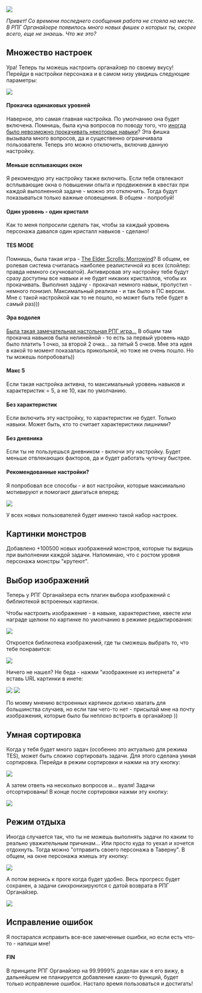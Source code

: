 <!--
Title: Новые фишки РПГ Органайзера
PostId: 4154031715279991693
Published: true
-->

<img src="https://cdn.jsdelivr.net/gh/pashkas/levelupblog/2020%20-%20Новые%20фишки%20РПГ%20Органайзера/Pioneer.jpg" />

*Привет! Со времени последнего сообщения работа не стояла на месте. В РПГ Органайзере появилось много новых фишек о которых ты, скорее всего, еще не знаешь. Что же это?*

<!--more-->

## Множество настроек

Ура! Теперь ты можешь настроить органайзер по своему вкусу! Перейди в настройки персонажа и в самом низу увидишь следующие параметры:

<img src="https://cdn.jsdelivr.net/gh/pashkas/levelupblog/2020%20-%20Новые%20фишки%20РПГ%20Органайзера/2.jpg" />

#### Прокачка одинаковых уровней

Наверное, это самая главная настройка. По умолчанию она будет включена. Помнишь, была куча вопросов по поводу того, что [иногда было невозможно прокачивать некоторые навыки](http://nerdistway.blogspot.com/2020/07/faq.html)? Эта фишка вызывала много вопросов, да и существенно ограничивала пользователя. Теперь это можно отключить, включив данную настройку.

#### Меньше всплывающих окон

Я рекомендую эту настройку также включить. Если тебя отвлекают всплывающие окна о повышении опыта и продвижении в квестах при каждой выполненной задаче - можно это отключить. Тогда будут показываться только важные оповещения. В общем - попробуй!

#### Один уровень - один кристалл

Как то меня попросили сделать так, чтобы за каждый уровень персонажа давался один кристалл навыков - сделано!

#### TES MODE

Помнишь, была такая игра - [The Elder Scrolls: Morrowind](https://ru.wikipedia.org/wiki/The_Elder_Scrolls_III:_Morrowind)? В общем, ее ролевая система считалась наиболее реалистичной из всех (спойлер: правда немного скучноватой). Активировав эту настройку тебе будут сразу доступны все навыки и не будет никаких кристаллов, чтобы их прокачивать. Выполнил задачу - прокачал немного навык, пропустил - немного понизил. Максимальный реализм - и так было в ПС версии. Мне с такой настройкой как то не пошло, но может быть тебе будет в самый раз)))

#### Эра водолея

[Была такая замечательная настольная РПГ игра...](https://ru.wikipedia.org/wiki/%D0%AD%D1%80%D0%B0_%D0%92%D0%BE%D0%B4%D0%BE%D0%BB%D0%B5%D1%8F_(%D1%80%D0%BE%D0%BB%D0%B5%D0%B2%D0%B0%D1%8F_%D0%B8%D0%B3%D1%80%D0%B0)) В общем там прокачка навыков была нелинейной - то есть за первый уровень надо было платить 1 очко, за второй 2 очка... за пятый 5 очков. Мне эта идея в какой то момент показалась прикольной, но тоже не очень пошло. Но ты можешь попробовать))

#### Макс 5

Если такая настройка активна, то максимальный уровень навыков и характеристик = 5, а не 10, как по умолчанию.

#### Без характеристик

Если включить эту настройку, то характеристик не будет. Только навыки. Может быть, кто то считает характеристики лишними?

#### Без дневника

Если ты не пользуешься дневником - включи эту настройку. Будет меньше отвлекающих факторов, да и будет работать чуточку быстрее.

#### Рекомендованные настройки?

Я попробовал все способы - и вот настройки, которые максимально мотивируют и помогают двигаться вперед:

<img src="https://cdn.jsdelivr.net/gh/pashkas/levelupblog/2020%20-%20Новые%20фишки%20РПГ%20Органайзера/2.jpg"/>

У всех новых пользователей будет именно такой набор настроек.

## Картинки монстров

Добавлено +100500 новых изображений монстров, которые ты видишь при выполнении каждой задачи. Напоминаю, что с ростом уровня персонажа монстры "крутеют".

## Выбор изображений

Теперь у РПГ Органайзера есть плагин выбора изображений с библиотекой встроенных картинок.

Чтобы настроить изображение - в навыке, характеристике, квесте или награде щелкни по картинке по умолчанию в режиме редактирования:

<img src="https://cdn.jsdelivr.net/gh/pashkas/levelupblog/2020%20-%20Новые%20фишки%20РПГ%20Органайзера/3.jpg"/>

Откроется библиотека изображений, где ты сможешь выбрать то, что тебе понравится:

<img src="https://cdn.jsdelivr.net/gh/pashkas/levelupblog/2020%20-%20Новые%20фишки%20РПГ%20Органайзера/4.jpg"/>

Ничего не нашел? Не беда - нажми "изображение из интернета" и вставь URL картинки в инете:

<img src="https://cdn.jsdelivr.net/gh/pashkas/levelupblog/2020%20-%20Новые%20фишки%20РПГ%20Органайзера/5.jpg" />

<img src="https://cdn.jsdelivr.net/gh/pashkas/levelupblog/2020%20-%20Новые%20фишки%20РПГ%20Органайзера/6.jpg" />

По моему мнению встроенных картинок должно хватать для большинства случаев, но если там чего-то нет - присылай мне на почту изображения, которые было бы неплохо встроить в органайзер ))

## Умная сортировка

Когда у тебя будет много задач (особенно это актуально для режима TES), может быть сложно сортировать задачи. Для этого сделана умная сортировка. Перейди в режим сортировки и нажми на эту кнопку:

<img src="https://cdn.jsdelivr.net/gh/pashkas/levelupblog/2020%20-%20Новые%20фишки%20РПГ%20Органайзера/7.jpg" />

А затем ответь на несколько вопросов и... вуаля! Задачи отсортированы! В конце после сортировки нажми эту кнопку:

<img src="https://cdn.jsdelivr.net/gh/pashkas/levelupblog/2020%20-%20Новые%20фишки%20РПГ%20Органайзера/8.jpg" />

## Режим отдыха

Иногда случается так, что ты не можешь выполнять задачи по каким то реально уважительным причинам... Или просто куда то уехал и хочется отдохнуть. Тогда можно "отправить своего персонажа в Таверну". В общем, на окне персонажа жмешь эту кнопку:

<img src="https://cdn.jsdelivr.net/gh/pashkas/levelupblog/2020%20-%20Новые%20фишки%20РПГ%20Органайзера/9.jpg" />

А потом вернись к проге когда будет удобно. Весь прогресс будет сохранен, а задачи синхронизируются с датой возврата в РПГ Органайзер.

<img src="https://cdn.jsdelivr.net/gh/pashkas/levelupblog/2020%20-%20Новые%20фишки%20РПГ%20Органайзера/10.jpg" />

## Исправление ошибок

Я постарался исправить все-все замеченные ошибки, но если есть что-то - напиши мне!

#### FIN

В принципе РПГ Органайзер на 99.9999% доделан как я его вижу, в дальнейшем не планируется добавление каких-то функций, будет только исправление ошибок. Настало время пользоваться и достигать!